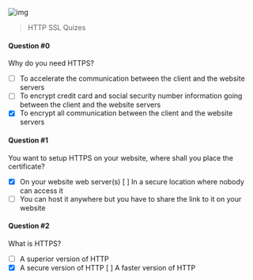 ![img](https://assets.imaginablefutures.com/media/images/ALX_Logo.max-200x150.png)
  > HTTP SSL Quizes

#### Question #0
Why do you need HTTPS?

* [ ] To accelerate the communication between the client and the website servers
* [ ] To encrypt credit card and social security number information going between the client and the website servers
* [X] To encrypt all communication between the client and the website servers

#### Question #1
You want to setup HTTPS on your website, where shall you place the certificate?

* [X] On your website web server(s)
 [ ] In a secure location where nobody can access it
* [ ] You can host it anywhere but you have to share the link to it on your website

#### Question #2
What is HTTPS?

* [ ] A superior version of HTTP
* [X] A secure version of HTTP
 [ ] A faster version of HTTP
